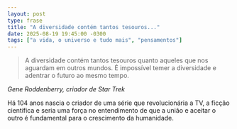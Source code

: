 ```yaml
---
layout: post
type: frase
title: "A diversidade contém tantos tesouros..."
date: 2025-08-19 19:45:00 -0300
tags: ["a vida, o universo e tudo mais", "pensamentos"]
---
```

<blockquote>
A diversidade contém tantos tesouros quanto aqueles que nos aguardam em outros mundos. É impossível temer a diversidade e adentrar o futuro ao mesmo tempo.
</blockquote>
<cite>Gene Roddenberry, criador de Star Trek</cite>

Há 104 anos nascia o criador de uma série que revolucionária a TV, a ficção científica e seria uma força no entendimento de que a união e aceitar o outro é fundamental para o crescimento da humanidade.
